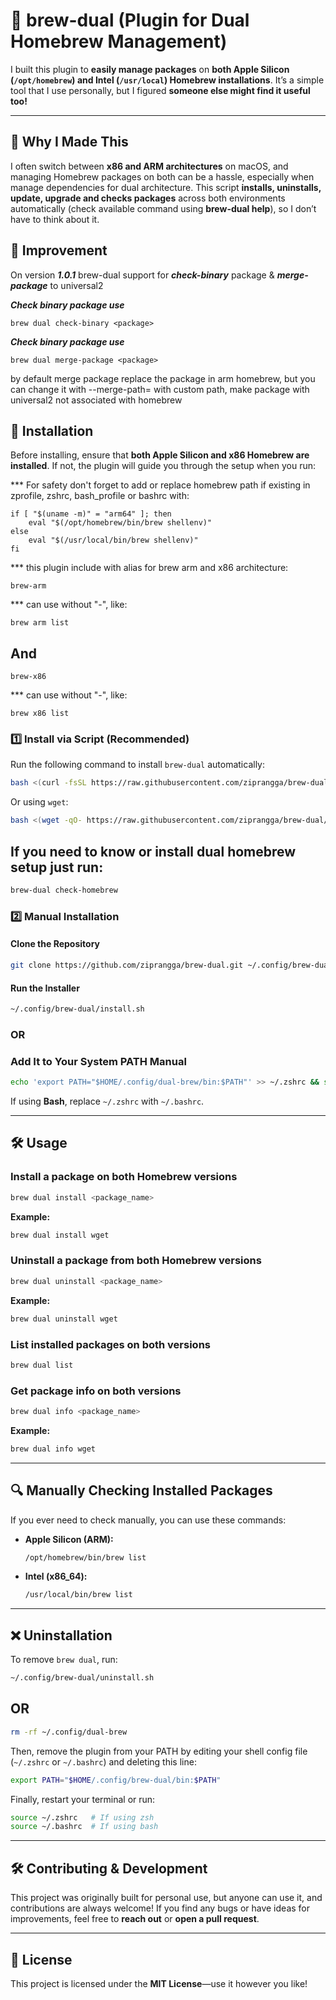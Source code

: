 # 🍺 brew-dual (Plugin for Dual Homebrew Management)

I built this plugin to **easily manage packages** on **both Apple Silicon (`/opt/homebrew`) and Intel (`/usr/local`) Homebrew installations**. It’s a simple tool that I use personally, but I figured **someone else might find it useful too!**

---

## 🚀 Why I Made This

I often switch between **x86 and ARM architectures** on macOS, and managing Homebrew packages on both can be a hassle, especially when manage dependencies for dual architecture. This script **installs, uninstalls, update, upgrade and checks packages** across both environments automatically (check available command using **brew-dual help**), so I don’t have to think about it.

## 🚀 Improvement

On version **_1.0.1_** brew-dual support for **_check-binary_** package & **_merge-package_** to universal2

**_Check binary package use_**

```
brew dual check-binary <package>
```

**_Check binary package use_**

```
brew dual merge-package <package>
```

by default merge package replace the package in arm homebrew, but you can change it with --merge-path=<path>
with custom path, make package with universal2 not associated with homebrew

## 📌 Installation

Before installing, ensure that **both Apple Silicon and x86 Homebrew are installed**. If not, the plugin will guide you through the setup when you run:

\*\*\* For safety don't forget to add or replace homebrew path if existing in zprofile, zshrc, bash_profile or bashrc with:

```
if [ "$(uname -m)" = "arm64" ]; then
    eval "$(/opt/homebrew/bin/brew shellenv)"
else
    eval "$(/usr/local/bin/brew shellenv)"
fi
```

\*\*\* this plugin include with alias for brew arm and x86 architecture:

```
brew-arm
```

\*\*\* can use without "-", like:

```
brew arm list
```

## And

```
brew-x86
```

\*\*\* can use without "-", like:

```
brew x86 list
```

### 1️⃣ Install via Script (Recommended)

Run the following command to install `brew-dual` automatically:

```sh
bash <(curl -fsSL https://raw.githubusercontent.com/ziprangga/brew-dual/main/install.sh)
```

Or using `wget`:

```sh
bash <(wget -qO- https://raw.githubusercontent.com/ziprangga/brew-dual/main/install.sh)
```

## If you need to know or install dual homebrew setup just run:

```sh
brew-dual check-homebrew
```

### 2️⃣ Manual Installation

#### **Clone the Repository**

```sh
git clone https://github.com/ziprangga/brew-dual.git ~/.config/brew-dual
```

#### **Run the Installer**

```sh
~/.config/brew-dual/install.sh
```

### OR

### Add It to Your System PATH Manual

```sh
echo 'export PATH="$HOME/.config/dual-brew/bin:$PATH"' >> ~/.zshrc && source ~/.zshrc
```

If using **Bash**, replace `~/.zshrc` with `~/.bashrc`.

---

## 🛠️ Usage

### Install a package on both Homebrew versions

```sh
brew dual install <package_name>
```

**Example:**

```sh
brew dual install wget
```

### Uninstall a package from both Homebrew versions

```sh
brew dual uninstall <package_name>
```

**Example:**

```sh
brew dual uninstall wget
```

### List installed packages on both versions

```sh
brew dual list
```

### Get package info on both versions

```sh
brew dual info <package_name>
```

**Example:**

```sh
brew dual info wget
```

---

## 🔍 Manually Checking Installed Packages

If you ever need to check manually, you can use these commands:

- **Apple Silicon (ARM):**
  ```sh
  /opt/homebrew/bin/brew list
  ```
- **Intel (x86_64):**
  ```sh
  /usr/local/bin/brew list
  ```

---

## ❌ Uninstallation

To remove `brew dual`, run:

```sh
~/.config/brew-dual/uninstall.sh
```

## OR

```sh
rm -rf ~/.config/dual-brew
```

Then, remove the plugin from your PATH by editing your shell config file (`~/.zshrc` or `~/.bashrc`) and deleting this line:

```sh
export PATH="$HOME/.config/brew-dual/bin:$PATH"
```

Finally, restart your terminal or run:

```sh
source ~/.zshrc   # If using zsh
source ~/.bashrc  # If using bash
```

---

## 🛠️ Contributing & Development

This project was originally built for personal use, but anyone can use it, and contributions are always welcome! If you find any bugs or have ideas for improvements, feel free to **reach out** or **open a pull request**.

---

## 🐝 License

This project is licensed under the **MIT License**—use it however you like!
